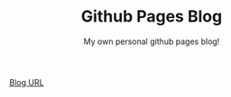<header>

<!--
  <<< Author notes: Course header >>>
  Include a 1280×640 image, course title in sentence case, and a concise description in emphasis.
  In your repository settings: enable template repository, add your 1280×640 social image, auto delete head branches.
  Add your open source license, GitHub uses MIT license.
-->

# Github Pages Blog

My own personal github pages blog!

</header>

<!--
  <<< Author notes: Finish >>>
  Review what we learned, ask for feedback, provide next steps.
-->
[Blog URL](https://acfpeacekeeper.github.io/github-pages/)